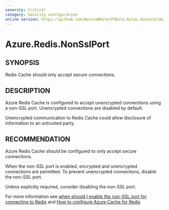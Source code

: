 ```yaml
---
severity: Critical
category: Security configuration
online version: https://github.com/BernieWhite/PSRule.Rules.Azure/blob/master/docs/rules/en-US/Azure.Redis.NonSslPort.md
---
```


# Azure.Redis.NonSslPort

## SYNOPSIS

Redis Cache should only accept secure connections.

## DESCRIPTION

Azure Redis Cache is configured to accept unencrypted connections using a non-SSL port. Unencrypted connections are disabled by default.

Unencrypted communication to Redis Cache could allow disclosure of information to an untrusted party.

## RECOMMENDATION

Azure Redis Cache should be configured to only accept secure connections.

When the non-SSL port is enabled, encrypted and unencrypted connections are permitted. To prevent unencrypted connections, disable the non-SSL port.

Unless explicitly required, consider disabling the non-SSL port.

For more information see [when should I enable the non-SSL port for connecting to Redis](https://docs.microsoft.com/en-us/azure/azure-cache-for-redis/cache-faq#when-should-i-enable-the-non-ssl-port-for-connecting-to-redis) and [How to configure Azure Cache for Redis](https://docs.microsoft.com/en-us/azure/azure-cache-for-redis/cache-configure#access-ports)
